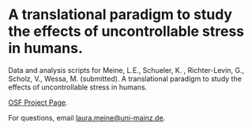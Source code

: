 # **A translational paradigm to study the effects of uncontrollable stress in humans.** 

Data and analysis scripts for Meine, L.E., Schueler, K. , Richter-Levin, G., Scholz, V., Wessa, M. (submitted). A translational paradigm to study the effects of uncontrollable stress in humans.

[OSF Project Page](https://osf.io/khxjy/).

For questions, email laura.meine@uni-mainz.de.

